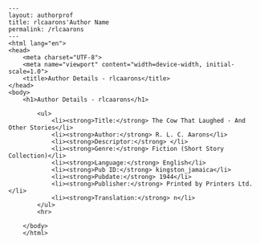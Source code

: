 
    ---
    layout: authorprof
    title: rlcaarons'Author Name 
    permalink: /rlcaarons
    ---
    <html lang="en">
    <head>
        <meta charset="UTF-8">
        <meta name="viewport" content="width=device-width, initial-scale=1.0">
        <title>Author Details - rlcaarons</title>
    </head>
    <body>
        <h1>Author Details - rlcaarons</h1>
        
            <ul>
                <li><strong>Title:</strong> The Cow That Laughed - And Other Stories</li>
                <li><strong>Author:</strong> R. L. C. Aarons</li>
                <li><strong>Descriptor:</strong> </li>
                <li><strong>Genre:</strong> Fiction (Short Story Collection)</li>
                <li><strong>Language:</strong> English</li>
                <li><strong>Pub ID:</strong> kingston_jamaica</li>
                <li><strong>Pubdate:</strong> 1944</li>
                <li><strong>Publisher:</strong> Printed by Printers Ltd.</li>
                <li><strong>Translation:</strong> n</li>
            </ul>
            <hr>
            
        </body>
        </html>
        
